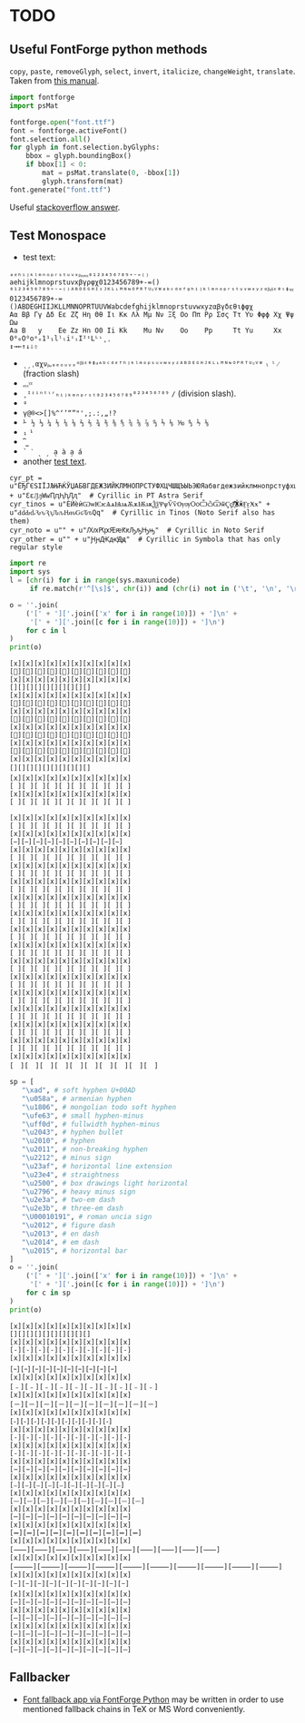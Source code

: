# TODO

## Useful FontForge python methods

`copy`, `paste`, `removeGlyph`, `select`, `invert`, `italicize`, `changeWeight`, `translate`. Taken from [this manual](https://fontforge.github.io/python.html).

```py
import fontforge
import psMat

fontforge.open("font.ttf")
font = fontforge.activeFont()
font.selection.all()
for glyph in font.selection.byGlyphs:
    bbox = glyph.boundingBox()
    if bbox[1] < 0:
        mat = psMat.translate(0, -bbox[1])
        glyph.transform(mat)
font.generate("font.ttf")
```

Useful [stackoverflow answer](https://stackoverflow.com/questions/14557944/downsizing-an-otf-font-by-removing-glyphs/34132900#34132900).


## Test Monospace

* test text:

```
ₐₑₕᵢⱼₖₗₘₙₒₚᵣₛₜᵤᵥₓᵦᵧᵨᵩᵪ₀₁₂₃₄₅₆₇₈₉₊₋₌₍₎
aehijklmnoprstuvxβγρφχ0123456789+-=()
⁰¹²³⁴⁵⁶⁷⁸⁹⁺⁻⁼⁽⁾ᴬᴮᴰᴱᴳᴴᴵᶦᴶᴷᴸᶫᴹᴺᶰᴼᴾᴿᵀᵁᶸⱽᵂᵃᵇᶜᵈᵉᶠᵍʰⁱʲᵏˡᵐⁿᵒᵖʳˢᵗᵘᵛʷˣʸᶻᵅᵝᵞᵟᵋᶿᶥᶲᵠᵡ
0123456789+-=()ABDEGHIIJKLLMNNOPRTUUVWabcdefghijklmnoprstuvwxyzαβγδεθιϕφχ
Αα Ββ Γγ Δδ Εε Ζζ Ηη Θθ Ιι Κκ Λλ Μμ Νν Ξξ Οο Ππ Ρρ Σσς Ττ Υυ Φφϕ Χχ Ψψ Ωω
Aa B   y    Ee Zz Hn O0 Ii Kk    Mu Nv    Oo    Pp     Tt Yu     Xx      
0⁰₀Oᴼoᵒₒ1¹₁lˡₗiⁱᵢIᴵᶦLᴸᶫ˳ˌ
↕→←↑↓⇩⇧
```

* `ˎˏˌαχνᵦᵩₐₑₒᵤᵥₓᵅᵝᵟᵋᶿᶲᵠᵃᵇᶜᵈᵉᶠʰʲᵏˡᵐᵒᵖˢᵘᵛʷˣʸᶻᴬᴮᴰᴱᴳᴴᴶᴷᴸᶫᴹᴺᶰᴼᴾᴿᵀᵁᶸⱽᵂ` `ₗ` `ˡ` `⁄` (fraction slash)
* `ᵨᵧᵪᵞᵡ`
* `˳ᴵᶦⁱⁿᵗᶥʳₕᵢⱼₖₘₙₚᵣₛₜ₀₂₃₄₅₆₇₈₉⁰²³⁴⁵⁶⁷⁸⁹` `∕` (division slash).
* `ᵍ`
* `γ@®<>[]%^‘’“”"',;.:‚„!?`
* `⅟ ½ ⅓ ¼ ⅕ ⅙ ⅛ ⅔ ⅖ ¾ ⅗ ⅜ ⅘ ⅚ ⅝ ⅞ ↉ ⅐ ⅑ ⅒ ↉ ⅐ ⅑`
* `₁` `¹`
* `⎴⎵`
* `` ` ˋ ˎ ˏ a̖ à a̗ á ``
* another [test text](https://github.com/kiwi0fruit/sugartex/blob/master/sugartex.md).

```
cyr_pt = u"ЁЂЃЄЅІЇЈЉЊЋЌЎЏАБВГДЕЖЗИЙКЛМНОПРСТУФХЦЧШЩЪЫЬЭЮЯабвгдежзийклмнопрстуфхцчшщъыьэюяёђѓєѕіїјљњћќўџѢѣѲѳѴѵҊҋҌҍҎҏҐґҒғҔҕҖҗҘҙҚқҜҝҞҟҠҡҢңҤҥҦҧҨҩҪҫҬҭҮүҰұҲҳҴҵҶҷҸҹҺһҼҽҾҿӀӃӄӅӆӇӈӉӊӋӌӍӎӏӐӑӒӓӔӕӖӗӘәӚӛӜӝӞӟӠӡӢӣӤӥӦӧӨөӪӫӬӭӮӯӰӱӲӳӴӵӶӷӸӹӼӽ" + u"ԐԑԒԓԜԝԤԥԦԧԮԯ"  # Cyrillic in PT Astra Serif
cyr_tinos = u"ЀЍѐѝѠѡѤѥѦѧѨѩѪѫѬѭѮѯѰѱѶѷѸѹѺѻѼѽѾѿҀҁ҂҃҄҅҆҇҈҉ӁӂӺӻӾӿ" + u"ԀԁԂԃԄԅԆԇԈԉԊԋԌԍԎԏԚԛ"  # Cyrillic in Tinos (Noto Serif also has them)
cyr_noto = u"" + u"ԔԕԖԗԘԙԞԟԠԡԢԣ"  # Cyrillic in Noto Serif
cyr_other = u"" + u"ԨԩԪԫԬԭ"  # Cyrillic in Symbola that has only regular style

```

```py
import re
import sys
l = [chr(i) for i in range(sys.maxunicode)
     if re.match(r'^[\s]$', chr(i)) and (chr(i) not in ('\t', '\n', '\r', ' '))]

o = ''.join(
    ('[' + ']['.join(['x' for i in range(10)]) + ']\n' +
     '[' + ']['.join([c for i in range(10)]) + ']\n')
    for c in l
)
print(o)
```

```
[x][x][x][x][x][x][x][x][x][x]
[][][][][][][][][][]
[x][x][x][x][x][x][x][x][x][x]
[][][][][][][][][][]
[x][x][x][x][x][x][x][x][x][x]
[][][][][][][][][][]
[x][x][x][x][x][x][x][x][x][x]
[][][][][][][][][][]
[x][x][x][x][x][x][x][x][x][x]
[][][][][][][][][][]
[x][x][x][x][x][x][x][x][x][x]
[][][][][][][][][][]
[x][x][x][x][x][x][x][x][x][x]
[][][][][][][][][][]
[x][x][x][x][x][x][x][x][x][x]
[ ][ ][ ][ ][ ][ ][ ][ ][ ][ ]
[x][x][x][x][x][x][x][x][x][x]
[ ][ ][ ][ ][ ][ ][ ][ ][ ][ ]

[x][x][x][x][x][x][x][x][x][x]
[ ][ ][ ][ ][ ][ ][ ][ ][ ][ ]
[x][x][x][x][x][x][x][x][x][x]
[ ][ ][ ][ ][ ][ ][ ][ ][ ][ ]
[x][x][x][x][x][x][x][x][x][x]
[ ][ ][ ][ ][ ][ ][ ][ ][ ][ ]
[x][x][x][x][x][x][x][x][x][x]
[ ][ ][ ][ ][ ][ ][ ][ ][ ][ ]
[x][x][x][x][x][x][x][x][x][x]
[ ][ ][ ][ ][ ][ ][ ][ ][ ][ ]
[x][x][x][x][x][x][x][x][x][x]
[ ][ ][ ][ ][ ][ ][ ][ ][ ][ ]
[x][x][x][x][x][x][x][x][x][x]
[ ][ ][ ][ ][ ][ ][ ][ ][ ][ ]
[x][x][x][x][x][x][x][x][x][x]
[ ][ ][ ][ ][ ][ ][ ][ ][ ][ ]
[x][x][x][x][x][x][x][x][x][x]
[ ][ ][ ][ ][ ][ ][ ][ ][ ][ ]
[x][x][x][x][x][x][x][x][x][x]
[ ][ ][ ][ ][ ][ ][ ][ ][ ][ ]
[x][x][x][x][x][x][x][x][x][x]
[ ][ ][ ][ ][ ][ ][ ][ ][ ][ ]
[x][x][x][x][x][x][x][x][x][x]
[ ][ ][ ][ ][ ][ ][ ][ ][ ][ ]
[x][x][x][x][x][x][x][x][x][x]
[ ][ ][ ][ ][ ][ ][ ][ ][ ][ ]
[x][x][x][x][x][x][x][x][x][x]
[ ][ ][ ][ ][ ][ ][ ][ ][ ][ ]
[x][x][x][x][x][x][x][x][x][x]
[ ][ ][ ][ ][ ][ ][ ][ ][ ][ ]
[x][x][x][x][x][x][x][x][x][x]
[　][　][　][　][　][　][　][　][　][　]
```

```py
sp = [
   "\xad", # soft hyphen U+00AD
   "\u058a", # armenian hyphen
   "\u1806", # mongolian todo soft hyphen
   "\ufe63", # small hyphen-minus
   "\uff0d", # fullwidth hyphen-minus
   "\u2043", # hyphen bullet
   "\u2010", # hyphen
   "\u2011", # non-breaking hyphen
   "\u2212", # minus sign
   "\u23af", # horizontal line extension
   "\u23e4", # straightness
   "\u2500", # box drawings light horizontal
   "\u2796", # heavy minus sign
   "\u2e3a", # two-em dash
   "\u2e3b", # three-em dash
   "\U00010191", # roman uncia sign
   "\u2012", # figure dash
   "\u2013", # en dash
   "\u2014", # em dash
   "\u2015", # horizontal bar
]
o = ''.join(
    ('[' + ']['.join(['x' for i in range(10)]) + ']\n' +
     '[' + ']['.join([c for i in range(10)]) + ']\n')
    for c in sp
)
print(o)
```

```
[x][x][x][x][x][x][x][x][x][x]
[­][­][­][­][­][­][­][­][­][­]
[x][x][x][x][x][x][x][x][x][x]
[֊][֊][֊][֊][֊][֊][֊][֊][֊][֊]
[x][x][x][x][x][x][x][x][x][x]
[᠆][᠆][᠆][᠆][᠆][᠆][᠆][᠆][᠆][᠆]
[x][x][x][x][x][x][x][x][x][x]
[﹣][﹣][﹣][﹣][﹣][﹣][﹣][﹣][﹣][﹣]
[x][x][x][x][x][x][x][x][x][x]
[－][－][－][－][－][－][－][－][－][－]
[x][x][x][x][x][x][x][x][x][x]
[⁃][⁃][⁃][⁃][⁃][⁃][⁃][⁃][⁃][⁃]
[x][x][x][x][x][x][x][x][x][x]
[‐][‐][‐][‐][‐][‐][‐][‐][‐][‐]
[x][x][x][x][x][x][x][x][x][x]
[‑][‑][‑][‑][‑][‑][‑][‑][‑][‑]
[x][x][x][x][x][x][x][x][x][x]
[−][−][−][−][−][−][−][−][−][−]
[x][x][x][x][x][x][x][x][x][x]
[⎯][⎯][⎯][⎯][⎯][⎯][⎯][⎯][⎯][⎯]
[x][x][x][x][x][x][x][x][x][x]
[⏤][⏤][⏤][⏤][⏤][⏤][⏤][⏤][⏤][⏤]
[x][x][x][x][x][x][x][x][x][x]
[─][─][─][─][─][─][─][─][─][─]
[x][x][x][x][x][x][x][x][x][x]
[➖][➖][➖][➖][➖][➖][➖][➖][➖][➖]
[x][x][x][x][x][x][x][x][x][x]
[⸺][⸺][⸺][⸺][⸺][⸺][⸺][⸺][⸺][⸺]
[x][x][x][x][x][x][x][x][x][x]
[⸻][⸻][⸻][⸻][⸻][⸻][⸻][⸻][⸻][⸻]
[x][x][x][x][x][x][x][x][x][x]
[𐆑][𐆑][𐆑][𐆑][𐆑][𐆑][𐆑][𐆑][𐆑][𐆑]
[x][x][x][x][x][x][x][x][x][x]
[‒][‒][‒][‒][‒][‒][‒][‒][‒][‒]
[x][x][x][x][x][x][x][x][x][x]
[–][–][–][–][–][–][–][–][–][–]
[x][x][x][x][x][x][x][x][x][x]
[—][—][—][—][—][—][—][—][—][—]
[x][x][x][x][x][x][x][x][x][x]
[―][―][―][―][―][―][―][―][―][―]
```

## Fallbacker

* [Font fallback app via FontForge Python](https://github.com/cpitclaudel/monospacifier/issues/15) may be written in order to use mentioned fallback chains in TeX or MS Word conveniently.
